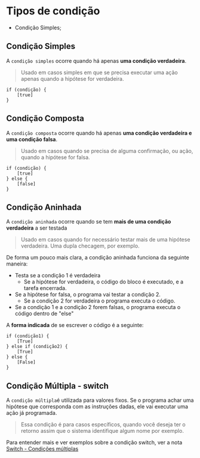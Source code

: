 # Tipos de condição

* Condição Simples;

## Condição Simples

A `condição simples` ocorre quando há apenas **uma condição verdadeira**.

> Usado em casos simples em que se precisa executar uma ação apenas quando a hipótese for verdadeira.

```
if (condição) {
    [true]
}
```
## Condição Composta

A `condição composta` ocorre quando há apenas **uma condição verdadeira e uma condição falsa**.

> Usado em casos quando se precisa de alguma confirmação, ou ação, quando a hipótese for falsa.

```
if (condição) {
    [true]
} else {
    [false]
}
```

## Condição Aninhada

A `condição aninhada` ocorre quando se tem **mais de uma condição verdadeira** a ser testada

> Usado em casos quando for necessário testar mais de uma hipótese verdadeira. Uma dupla checagem, por exemplo.

De forma um pouco mais clara, a condição aninhada funciona da seguinte maneira:

* Testa se a condição 1 é verdadeira
    * Se a hipótese for verdadeira, o código do bloco é executado, e a tarefa encerrada.
* Se a hipótese for falsa, o programa vai testar a condição 2.
    * Se a condição 2 for verdadeira o programa executa o código.
* Se a condição 1 e a condição 2 forem falsas, o programa executa o código dentro de "else"

A **forma indicada** de se escrever o código é a seguinte:

```
if (condição1) {
    [True]
} else if (condição2) {
    [True]
} else {
    [False]
}
```

## Condição Múltipla - switch

A `condição múltipla`é utilizada para valores fixos. Se o programa achar uma hipótese que corresponda com as instruções dadas, ele vai executar uma ação já programada.

> Essa condição é para casos específicos, quando você deseja ter o retorno assim que o sistema identifique algum nome por exemplo.



Para entender mais e ver exemplos sobre a condição switch, ver a nota [Switch - Condições múltiplas](https://github.com/juninhogomes/CursoJS/blob/master/Coment%C3%A1rios%20e%20anota%C3%A7%C3%B5es/Condi%C3%A7%C3%B5es/Switch%20-%20Condi%C3%A7%C3%B5es%20m%C3%BAltiplas.md)